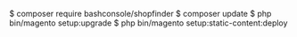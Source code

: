 
$ composer require bashconsole/shopfinder
$ composer update
$ php bin/magento setup:upgrade
$ php bin/magento setup:static-content:deploy
